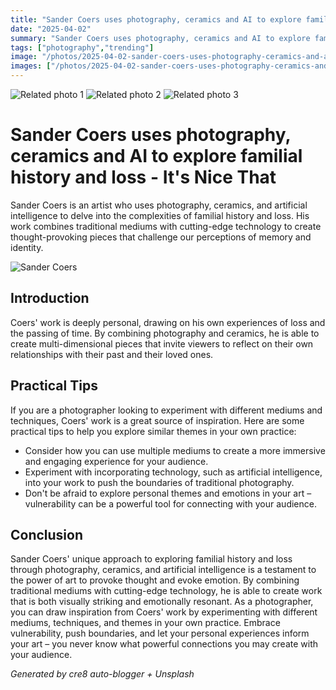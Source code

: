 ```yaml
---
title: "Sander Coers uses photography, ceramics and AI to explore familial history and loss - It's Nice That"
date: "2025-04-02"
summary: "Sander Coers uses photography, ceramics and AI to explore familial history and loss - It's Nice That - A trending topic in photography."
tags: ["photography","trending"]
image: "/photos/2025-04-02-sander-coers-uses-photography-ceramics-and-ai-to-explore-familial-history-and-loss-it-s-nice-that-1.jpg"
images: ["/photos/2025-04-02-sander-coers-uses-photography-ceramics-and-ai-to-explore-familial-history-and-loss-it-s-nice-that-1.jpg","/photos/2025-04-02-sander-coers-uses-photography-ceramics-and-ai-to-explore-familial-history-and-loss-it-s-nice-that-2.jpg","/photos/2025-04-02-sander-coers-uses-photography-ceramics-and-ai-to-explore-familial-history-and-loss-it-s-nice-that-3.jpg"]
---
```



<div class="grid grid-cols-1 sm:grid-cols-2 md:grid-cols-3 gap-4">
  <img src="/photos/2025-04-02-sander-coers-uses-photography-ceramics-and-ai-to-explore-familial-history-and-loss-it-s-nice-that-1.jpg" alt="Related photo 1" class="w-full rounded-lg" />
<img src="/photos/2025-04-02-sander-coers-uses-photography-ceramics-and-ai-to-explore-familial-history-and-loss-it-s-nice-that-2.jpg" alt="Related photo 2" class="w-full rounded-lg" />
<img src="/photos/2025-04-02-sander-coers-uses-photography-ceramics-and-ai-to-explore-familial-history-and-loss-it-s-nice-that-3.jpg" alt="Related photo 3" class="w-full rounded-lg" />
</div>


# Sander Coers uses photography, ceramics and AI to explore familial history and loss - It's Nice That

Sander Coers is an artist who uses photography, ceramics, and artificial intelligence to delve into the complexities of familial history and loss. His work combines traditional mediums with cutting-edge technology to create thought-provoking pieces that challenge our perceptions of memory and identity.

![Sander Coers](/path/to/image)

## Introduction

Coers' work is deeply personal, drawing on his own experiences of loss and the passing of time. By combining photography and ceramics, he is able to create multi-dimensional pieces that invite viewers to reflect on their own relationships with their past and their loved ones.

## Practical Tips

If you are a photographer looking to experiment with different mediums and techniques, Coers' work is a great source of inspiration. Here are some practical tips to help you explore similar themes in your own practice:

- Consider how you can use multiple mediums to create a more immersive and engaging experience for your audience.
- Experiment with incorporating technology, such as artificial intelligence, into your work to push the boundaries of traditional photography.
- Don't be afraid to explore personal themes and emotions in your art – vulnerability can be a powerful tool for connecting with your audience.

## Conclusion

Sander Coers' unique approach to exploring familial history and loss through photography, ceramics, and artificial intelligence is a testament to the power of art to provoke thought and evoke emotion. By combining traditional mediums with cutting-edge technology, he is able to create work that is both visually striking and emotionally resonant. As a photographer, you can draw inspiration from Coers' work by experimenting with different mediums, techniques, and themes in your own practice. Embrace vulnerability, push boundaries, and let your personal experiences inform your art – you never know what powerful connections you may create with your audience.

*Generated by cre8 auto-blogger + Unsplash*
